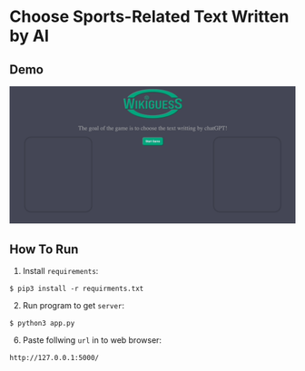 # Choose Sports-Related Text Written by AI
## Demo
![example](https://github.com/randyydoo/WikiGuess/blob/main/gif/example.gif?raw=true)

## How To Run 
1. Install `requirements`:
```
$ pip3 install -r requirments.txt
```

2. Run program to get `server`:
```
$ python3 app.py
```
6. Paste follwing `url` in to web browser:
```
http://127.0.0.1:5000/
```
